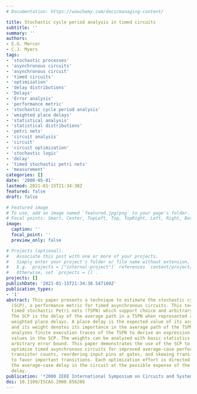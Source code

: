 ```yaml
---
# Documentation: https://wowchemy.com/docs/managing-content/

title: Stochastic cycle period analysis in timed circuits
subtitle: ''
summary: ''
authors:
- E.G. Mercer
- C.J. Myers
tags:
- 'stochastic processes'
- 'asynchronous circuits'
- 'asynchronous circuit'
- 'timed circuits'
- 'optimization'
- 'delay distributions'
- 'Delays'
- 'Error analysis'
- 'performance metric'
- 'stochastic cycle period analysis'
- 'weighted place delays'
- 'statistical analysis'
- 'statistical distributions'
- 'petri nets'
- 'circuit analysis'
- 'circuit'
- 'circuit optimization'
- 'stochastic logic'
- 'delay'
- 'timed stochastic petri nets'
- 'measurement'
categories: []
date: '2000-05-01'
lastmod: 2021-01-15T21:34:38Z
featured: false
draft: false

# Featured image
# To use, add an image named `featured.jpg/png` to your page's folder.
# Focal points: Smart, Center, TopLeft, Top, TopRight, Left, Right, BottomLeft, Bottom, BottomRight.
image:
  caption: ''
  focal_point: ''
  preview_only: false

# Projects (optional).
#   Associate this post with one or more of your projects.
#   Simply enter your project's folder or file name without extension.
#   E.g. `projects = ["internal-project"]` references `content/project/deep-learning/index.md`.
#   Otherwise, set `projects = []`.
projects: []
publishDate: '2021-01-15T21:34:38.547160Z'
publication_types:
- '1'
abstract: This paper presents a technique to estimate the stochastic cycle period
  (SCP), a performance metric for timed asynchronous circuits. This technique uses
  timed stochastic Petri nets (TSPN) which support choice and arbitrary delay distributions.
  The SCP is the delay of the average path in a TSPN when represented as a sum of
  weighted place delays. A place delay is the expected value of its associated distribution
  and its weight denotes its importance in the average path of the TSPN. The approach
  analyzes finite execution traces of the TSPN to derive an expression for the weight
  values in the SCP. The weights can be analyzed with basic statistics to within an
  arbitrary error bound. This paper demonstrates the use of the SCP to aggressively
  optimize timed asynchronous circuits for improved average-case performance by reducing
  transistor counts, reordering input pins at gates, and skewing transistor sizes
  to favor important transitions. Each optimization effort is directed to improve
  the average-case delay in the circuit at the possible expense of the worst-case
  delay.
publication: '*2000 IEEE International Symposium on Circuits and Systems (ISCAS)*'
doi: 10.1109/ISCAS.2000.856286
---
```

